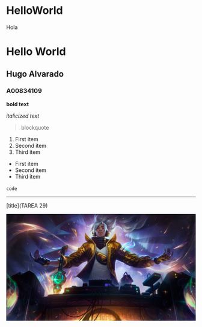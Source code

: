 # HelloWorld
Hola

# Hello World
## Hugo Alvarado
### A00834109

**bold text**

*italicized text*

> blockquote

1. First item
2. Second item
3. Third item

- First item
- Second item
- Third item

`code`

---

[title](TAREA 29)

![alt text](Yasuo_True_Damage_EP.png)

